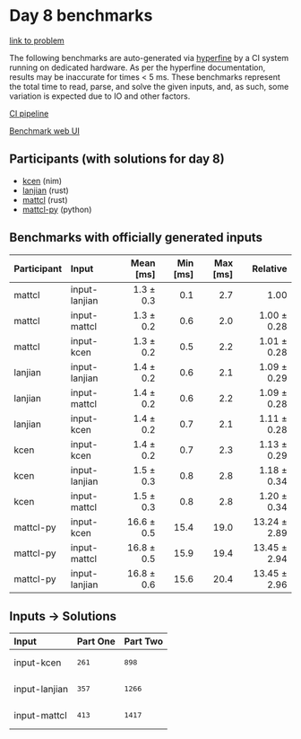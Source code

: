 # Day 8 benchmarks

[link to problem](https://adventofcode.com/2024/day/8)

The following benchmarks are auto-generated via
[hyperfine](https://github.com/sharkdp/hyperfine) by a CI system running on
dedicated hardware. As per the hyperfine documentation, results may be
inaccurate for times < 5 ms. These benchmarks represent the total time to read,
parse, and solve the given inputs, and, as such, some variation is expected due
to IO and other factors.

[CI pipeline](http://ci.papercode.net:8080/teams/main/pipelines/aoc2024)

[Benchmark web UI](https://aoc.ancalagon.black)


## Participants (with solutions for day 8)

- [kcen](https://github.com/kcen/aoc2024) (nim)
- [lanjian](https://github.com/lanjian/aoc-2024) (rust)
- [mattcl](https://github.com/mattcl/aoc2024) (rust)
- [mattcl-py](https://github.com/mattcl/aoc2024-py) (python)


## Benchmarks with officially generated inputs

| Participant | Input | Mean [ms] | Min [ms] | Max [ms] | Relative |
|:---|:---|---:|---:|---:|---:|
| mattcl | input-lanjian | 1.3 ± 0.3 | 0.1 | 2.7 | 1.00 |
| mattcl | input-mattcl | 1.3 ± 0.2 | 0.6 | 2.0 | 1.00 ± 0.28 |
| mattcl | input-kcen | 1.3 ± 0.2 | 0.5 | 2.2 | 1.01 ± 0.28 |
| lanjian | input-lanjian | 1.4 ± 0.2 | 0.6 | 2.1 | 1.09 ± 0.29 |
| lanjian | input-mattcl | 1.4 ± 0.2 | 0.6 | 2.2 | 1.09 ± 0.28 |
| lanjian | input-kcen | 1.4 ± 0.2 | 0.7 | 2.1 | 1.11 ± 0.28 |
| kcen | input-kcen | 1.4 ± 0.2 | 0.7 | 2.3 | 1.13 ± 0.29 |
| kcen | input-lanjian | 1.5 ± 0.3 | 0.8 | 2.8 | 1.18 ± 0.34 |
| kcen | input-mattcl | 1.5 ± 0.3 | 0.8 | 2.8 | 1.20 ± 0.34 |
| mattcl-py | input-kcen | 16.6 ± 0.5 | 15.4 | 19.0 | 13.24 ± 2.89 |
| mattcl-py | input-mattcl | 16.8 ± 0.5 | 15.9 | 19.4 | 13.45 ± 2.94 |
| mattcl-py | input-lanjian | 16.8 ± 0.6 | 15.6 | 20.4 | 13.45 ± 2.96 |


## Inputs -> Solutions

| Input | Part One | Part Two |
|:---|:---|:---|
|input-kcen|<pre>261</pre>|<pre>898</pre>|
|input-lanjian|<pre>357</pre>|<pre>1266</pre>|
|input-mattcl|<pre>413</pre>|<pre>1417</pre>|